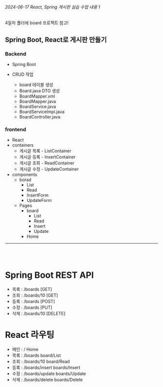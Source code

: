 ###### 2024-06-17 React, Spring 게시판 실습 수업 내용 1

4일차 폴더에 board 프로젝트 참고!

## Spring Boot, React로 게시판 만들기 <br> 

### Backend <br>

- Spring Boot

- CRUD 작업
    - board 테이블 생성
    - Board.java DTO 생성
    - BoardMapper.xml
    - BoardMapper.java
    - BoardService.java
    - BoardServiceImpl.java
    - BoardController.java


### frontend <br>
- React
- containers
    - 게시글 목록 - ListContainer
    - 게시글 등록 - InsertContainer
    - 게시글 조회 - ReadContainer
    - 게시글 수정 - UpdateContainer
- components
    - borad
        - List
        - Read
        - InsertForm
        - UpdateForm
    - Pages 
        - board
            - List
            - Read
            - Insert
            - Update
        - Home

<hr>

<br> <br>

# Spring Boot REST API
- 목록 : /boards    [GET]
- 조회 : /boards/10 [GET]
- 등록 : /boards    [POST]
- 수정 : /boards    [PUT]
- 삭제 : /boards/10 [DELETE]

# React 라우팅
- 메인 : /                  Home
- 목록 : /boards            board/List
- 조회 : /boards/10         board/Read
- 등록 : /boards/insert     boards/Insert
- 수정 : /boards/update     boards/Update
- 삭제 : /boards/delete     boards/Delete